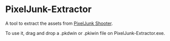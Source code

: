 # PixelJunk-Extractor
A tool to extract the assets from [PixelJunk Shooter](https://store.steampowered.com/app/255870).

To use it, drag and drop a .pkdwin or .pkiwin file on PixelJunk-Extractor.exe.
